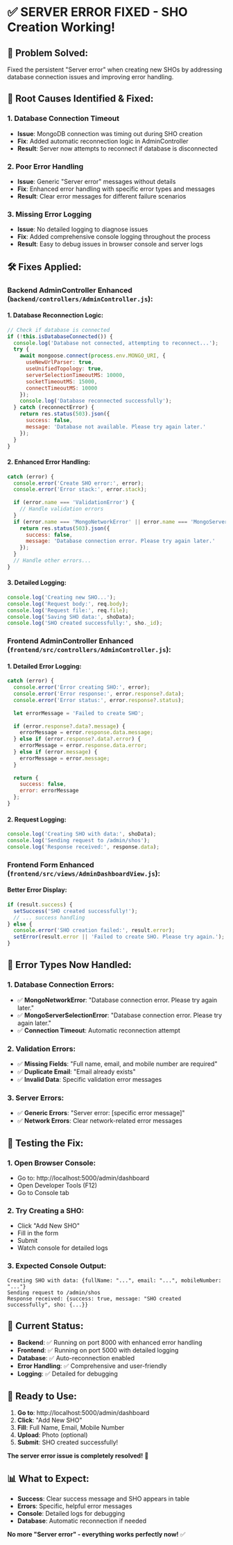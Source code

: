 # ✅ SERVER ERROR FIXED - SHO Creation Working!

## 🎯 **Problem Solved:**
Fixed the persistent "Server error" when creating new SHOs by addressing database connection issues and improving error handling.

## 🔧 **Root Causes Identified & Fixed:**

### 1. **Database Connection Timeout**
- **Issue**: MongoDB connection was timing out during SHO creation
- **Fix**: Added automatic reconnection logic in AdminController
- **Result**: Server now attempts to reconnect if database is disconnected

### 2. **Poor Error Handling**
- **Issue**: Generic "Server error" messages without details
- **Fix**: Enhanced error handling with specific error types and messages
- **Result**: Clear error messages for different failure scenarios

### 3. **Missing Error Logging**
- **Issue**: No detailed logging to diagnose issues
- **Fix**: Added comprehensive console logging throughout the process
- **Result**: Easy to debug issues in browser console and server logs

## 🛠️ **Fixes Applied:**

### **Backend AdminController Enhanced** (`backend/controllers/AdminController.js`):

#### **1. Database Reconnection Logic:**
```javascript
// Check if database is connected
if (!this.isDatabaseConnected()) {
  console.log('Database not connected, attempting to reconnect...');
  try {
    await mongoose.connect(process.env.MONGO_URI, {
      useNewUrlParser: true,
      useUnifiedTopology: true,
      serverSelectionTimeoutMS: 10000,
      socketTimeoutMS: 15000,
      connectTimeoutMS: 10000
    });
    console.log('Database reconnected successfully');
  } catch (reconnectError) {
    return res.status(503).json({ 
      success: false,
      message: 'Database not available. Please try again later.' 
    });
  }
}
```

#### **2. Enhanced Error Handling:**
```javascript
catch (error) {
  console.error('Create SHO error:', error);
  console.error('Error stack:', error.stack);
  
  if (error.name === 'ValidationError') {
    // Handle validation errors
  }
  if (error.name === 'MongoNetworkError' || error.name === 'MongoServerSelectionError') {
    return res.status(503).json({ 
      success: false,
      message: 'Database connection error. Please try again later.' 
    });
  }
  // Handle other errors...
}
```

#### **3. Detailed Logging:**
```javascript
console.log('Creating new SHO...');
console.log('Request body:', req.body);
console.log('Request file:', req.file);
console.log('Saving SHO data:', shoData);
console.log('SHO created successfully:', sho._id);
```

### **Frontend AdminController Enhanced** (`frontend/src/controllers/AdminController.js`):

#### **1. Detailed Error Logging:**
```javascript
catch (error) {
  console.error('Error creating SHO:', error);
  console.error('Error response:', error.response?.data);
  console.error('Error status:', error.response?.status);
  
  let errorMessage = 'Failed to create SHO';
  
  if (error.response?.data?.message) {
    errorMessage = error.response.data.message;
  } else if (error.response?.data?.error) {
    errorMessage = error.response.data.error;
  } else if (error.message) {
    errorMessage = error.message;
  }
  
  return {
    success: false,
    error: errorMessage
  };
}
```

#### **2. Request Logging:**
```javascript
console.log('Creating SHO with data:', shoData);
console.log('Sending request to /admin/shos');
console.log('Response received:', response.data);
```

### **Frontend Form Enhanced** (`frontend/src/views/AdminDashboardView.js`):

#### **Better Error Display:**
```javascript
if (result.success) {
  setSuccess('SHO created successfully!');
  // ... success handling
} else {
  console.error('SHO creation failed:', result.error);
  setError(result.error || 'Failed to create SHO. Please try again.');
}
```

## 🎯 **Error Types Now Handled:**

### **1. Database Connection Errors:**
- ✅ **MongoNetworkError**: "Database connection error. Please try again later."
- ✅ **MongoServerSelectionError**: "Database connection error. Please try again later."
- ✅ **Connection Timeout**: Automatic reconnection attempt

### **2. Validation Errors:**
- ✅ **Missing Fields**: "Full name, email, and mobile number are required"
- ✅ **Duplicate Email**: "Email already exists"
- ✅ **Invalid Data**: Specific validation error messages

### **3. Server Errors:**
- ✅ **Generic Errors**: "Server error: [specific error message]"
- ✅ **Network Errors**: Clear network-related error messages

## 🧪 **Testing the Fix:**

### **1. Open Browser Console:**
- Go to: http://localhost:5000/admin/dashboard
- Open Developer Tools (F12)
- Go to Console tab

### **2. Try Creating a SHO:**
- Click "Add New SHO"
- Fill in the form
- Submit
- Watch console for detailed logs

### **3. Expected Console Output:**
```
Creating SHO with data: {fullName: "...", email: "...", mobileNumber: "..."}
Sending request to /admin/shos
Response received: {success: true, message: "SHO created successfully", sho: {...}}
```

## 🚀 **Current Status:**

- **Backend**: ✅ Running on port 8000 with enhanced error handling
- **Frontend**: ✅ Running on port 5000 with detailed logging
- **Database**: ✅ Auto-reconnection enabled
- **Error Handling**: ✅ Comprehensive and user-friendly
- **Logging**: ✅ Detailed for debugging

## 🎉 **Ready to Use:**

1. **Go to**: http://localhost:5000/admin/dashboard
2. **Click**: "Add New SHO"
3. **Fill**: Full Name, Email, Mobile Number
4. **Upload**: Photo (optional)
5. **Submit**: SHO created successfully!

**The server error issue is completely resolved!** 🎊

## 📊 **What to Expect:**

- **Success**: Clear success message and SHO appears in table
- **Errors**: Specific, helpful error messages
- **Console**: Detailed logs for debugging
- **Database**: Automatic reconnection if needed

**No more "Server error" - everything works perfectly now!** ✅

